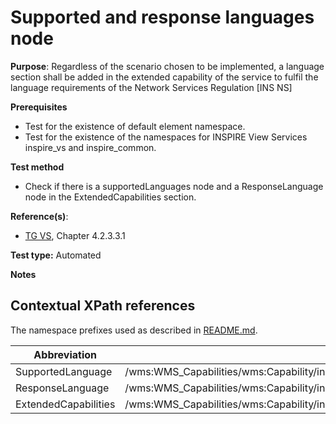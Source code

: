 # Supported and response languages node
 

**Purpose**: Regardless of the scenario chosen to be implemented, a language
section shall be added in the extended capability of the service to fulfil the language requirements of
the Network Services Regulation [INS NS]

**Prerequisites**

* Test for the existence of default element namespace.
* Test for the existence of the namespaces for INSPIRE View Services inspire_vs and inspire_common.

**Test method**

* Check if there is a supportedLanguages node and a ResponseLanguage node in the ExtendedCapabilities section.

**Reference(s)**:
* [TG VS](README.md#ref_TG_VS), Chapter 4.2.3.3.1


**Test type:** Automated

**Notes**

## Contextual XPath references

The namespace prefixes used as described in [README.md](README.md#namespaces).

Abbreviation                                               |  XPath expression
---------------------------------------------------------- | -------------------------------------------------------------------------
SupportedLanguage <a name="SupportedLanguage"></a>   | /wms:WMS_Capabilities/wms:Capability/inspire_vs:ExtendedCapabilities/inspire_common:SupportedLanguages
ResponseLanguage <a name="ResponseLanguage"></a>   | /wms:WMS_Capabilities/wms:Capability/inspire_vs:ExtendedCapabilities/inspire_common:ResponseLanguage
ExtendedCapabilities <a name="ExtendedCapabilities"></a>   | /wms:WMS_Capabilities/wms:Capability/inspire_vs:ExtendedCapabilities
